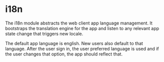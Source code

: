 # i18n

The i18n module abstracts the web client app language management. It bootstraps the translation engine for the app and listen to any relevant app state change that triggers new locale.

The default app language is english. New users also default to that language. After the user sign in, the user preferred language is used and if the user changes that option, the app should reflect that.
